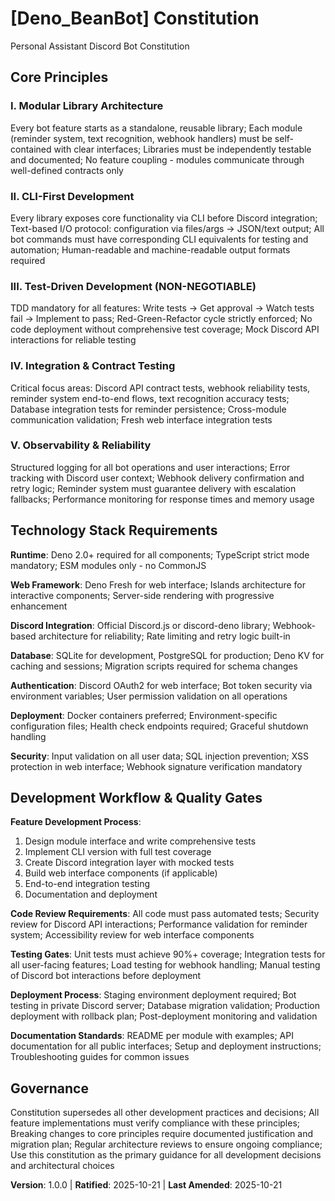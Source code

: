 # [Deno_BeanBot] Constitution
Personal Assistant Discord Bot Constitution

## Core Principles

### I. Modular Library Architecture
Every bot feature starts as a standalone, reusable library; Each module (reminder system, text recognition, webhook handlers) must be self-contained with clear interfaces; Libraries must be independently testable and documented; No feature coupling - modules communicate through well-defined contracts only

### II. CLI-First Development
Every library exposes core functionality via CLI before Discord integration; Text-based I/O protocol: configuration via files/args → JSON/text output; All bot commands must have corresponding CLI equivalents for testing and automation; Human-readable and machine-readable output formats required

### III. Test-Driven Development (NON-NEGOTIABLE)
TDD mandatory for all features: Write tests → Get approval → Watch tests fail → Implement to pass; Red-Green-Refactor cycle strictly enforced; No code deployment without comprehensive test coverage; Mock Discord API interactions for reliable testing

### IV. Integration & Contract Testing
Critical focus areas: Discord API contract tests, webhook reliability tests, reminder system end-to-end flows, text recognition accuracy tests; Database integration tests for reminder persistence; Cross-module communication validation; Fresh web interface integration tests

### V. Observability & Reliability
Structured logging for all bot operations and user interactions; Error tracking with Discord user context; Webhook delivery confirmation and retry logic; Reminder system must guarantee delivery with escalation fallbacks; Performance monitoring for response times and memory usage

## Technology Stack Requirements

**Runtime**: Deno 2.0+ required for all components; TypeScript strict mode mandatory; ESM modules only - no CommonJS

**Web Framework**: Deno Fresh for web interface; Islands architecture for interactive components; Server-side rendering with progressive enhancement

**Discord Integration**: Official Discord.js or discord-deno library; Webhook-based architecture for reliability; Rate limiting and retry logic built-in

**Database**: SQLite for development, PostgreSQL for production; Deno KV for caching and sessions; Migration scripts required for schema changes

**Authentication**: Discord OAuth2 for web interface; Bot token security via environment variables; User permission validation on all operations

**Deployment**: Docker containers preferred; Environment-specific configuration files; Health check endpoints required; Graceful shutdown handling

**Security**: Input validation on all user data; SQL injection prevention; XSS protection in web interface; Webhook signature verification mandatory

## Development Workflow & Quality Gates

**Feature Development Process**: 
1. Design module interface and write comprehensive tests
2. Implement CLI version with full test coverage
3. Create Discord integration layer with mocked tests
4. Build web interface components (if applicable)
5. End-to-end integration testing
6. Documentation and deployment

**Code Review Requirements**: All code must pass automated tests; Security review for Discord API interactions; Performance validation for reminder system; Accessibility review for web interface components

**Testing Gates**: Unit tests must achieve 90%+ coverage; Integration tests for all user-facing features; Load testing for webhook handling; Manual testing of Discord bot interactions before deployment

**Deployment Process**: Staging environment deployment required; Bot testing in private Discord server; Database migration validation; Production deployment with rollback plan; Post-deployment monitoring and validation

**Documentation Standards**: README per module with examples; API documentation for all public interfaces; Setup and deployment instructions; Troubleshooting guides for common issues

## Governance
<!-- Example: Constitution supersedes all other practices; Amendments require documentation, approval, migration plan -->

Constitution supersedes all other development practices and decisions; All feature implementations must verify compliance with these principles; Breaking changes to core principles require documented justification and migration plan; Regular architecture reviews to ensure ongoing compliance; Use this constitution as the primary guidance for all development decisions and architectural choices

**Version**: 1.0.0 | **Ratified**: 2025-10-21 | **Last Amended**: 2025-10-21
